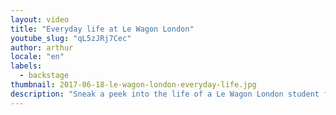 ```yaml
---
layout: video
title: "Everyday life at Le Wagon London"
youtube_slug: "qL5zJRj7Cec"
author: arthur
locale: "en"
labels:
  - backstage
thumbnail: 2017-06-18-le-wagon-london-everyday-life.jpg
description: "Sneak a peek into the life of a Le Wagon London student from batch #74 during their final project week in London."
---
```

